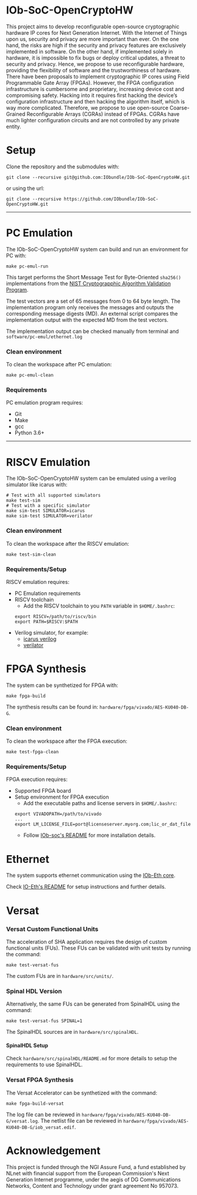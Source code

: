 # IOb-SoC-OpenCryptoHW

This project aims to develop reconfigurable open-source cryptographic hardware
IP cores for Next Generation Internet. With the Internet of Things upon us,
security and privacy are more important than ever. On the one hand, the risks
are high if the security and privacy features are exclusively implemented in
software. On the other hand, if implemented solely in hardware, it is impossible
to fix bugs or deploy critical updates, a threat to security and privacy. Hence,
we propose to use reconfigurable hardware, providing the flexibility of software
and the trustworthiness of hardware.  There have been proposals to implement
cryptographic IP cores using Field Programmable Gate Array (FPGAs). However, the
FPGA configuration infrastructure is cumbersome and proprietary, increasing
device cost and compromising safety. Hacking into it requires first hacking the
device’s configuration infrastructure and then hacking the algorithm itself,
which is way more complicated.  Therefore, we propose to use open-source
Coarse-Grained Reconfigurable Arrays (CGRAs) instead of FPGAs. CGRAs have much
lighter configuration circuits and are not controlled by any private entity.

# Setup
Clone the repository and the submodules with:
```
git clone --recursive git@github.com:IObundle/IOb-SoC-OpenCryptoHW.git
```
or using the url:
```
git clone --recursive https://github.com/IObundle/IOb-SoC-OpenCryptoHW.git
```
* * *
# PC Emulation
The IOb-SoC-OpenCryptoHW system can build and run an environment for PC with:
```
make pc-emul-run
```
This target performs the Short Message Test for Byte-Oriented `sha256()` 
implementations from the 
[NIST Cryptograpphic Algorithm Validation
Program](https://csrc.nist.gov/projects/cryptographic-algorithm-validation-program/secure-hashing).

The test vectors are a set of 65 messages from 0 to 64 byte length. The 
implementation program only receives the messages and outputs the corresponding
message digests (MD). An external script compares the implementation output with
the expected MD from the test vectors.

The implementation output can be checked manually from terminal and
`software/pc-emul/ethernet.log`

### Clean environment
To clean the workspace after PC emulation:
```
make pc-emul-clean
```
### Requirements
PC emulation program requires:
- Git
- Make
- gcc
- Python 3.6+

* * *
# RISCV Emulation
The IOb-SoC-OpenCryptoHW system can be emulated using a verilog simulator like icarus 
with:
```Make
# Test with all supported simulators
make test-sim
# Test with a specific simulator
make sim-test SIMULATOR=icarus
make sim-test SIMULATOR=verilator
```

### Clean environment
To clean the workspace after the RISCV emulation:
```
make test-sim-clean
```

### Requirements/Setup
RISCV emulation requires:
- PC Emulation requirements
- RISCV toolchain
    - Add the RISCV toolchain to you `PATH` variable in `$HOME/.bashrc`:
    ```
    export RISCV=/path/to/riscv/bin
    export PATH=$RISCV:$PATH
    ```
- Verilog simulator, for example: 
    - [icarus verilog](https://github.com/steveicarus/iverilog)  
    - [verilator](https://github.com/verilator/verilator)

# FPGA Synthesis
The system can be synthetized for FPGA with:
```
make fpga-build
```

The synthesis results can be found in: `hardware/fpga/vivado/AES-KU040-DB-G`. 

### Clean environment
To clean the workspace after the FPGA execution:
```
make test-fpga-clean
```

### Requirements/Setup
FPGA execution requires:
- Supported FPGA board
- Setup environment for FPGA execution
    - Add the executable paths and license servers in `$HOME/.bashrc`:
    ```
    export VIVADOPATH=/path/to/vivado
    ...
    export LM_LICENSE_FILE=port@licenseserver.myorg.com;lic_or_dat_file
    ```
    - Follow [IOb-soc's README](https://github.com/IObundle/iob-soc#readme) for
    more installation details.

# Ethernet
The system supports ethernet communication using the 
[IOb-Eth core](https://github.com/IObundle/iob-eth).

Check [IO-Eth's README](https://github.com/IObundle/iob-eth#readme) for setup 
instructions and further details.

# Versat
### Versat Custom Functional Units
The acceleration of SHA application requires the design of custom functional
units (FUs). These FUs can be validated with unit tests by running the command:
```
make test-versat-fus
```
The custom FUs are in `hardware/src/units/`.

### Spinal HDL Version
Alternatively, the same FUs can be generated from SpinalHDL using the command:
```
make test-versat-fus SPINAL=1
```
The SpinalHDL sources are in `hardware/src/spinalHDL`.

#### SpinalHDL Setup
Check `hardware/src/spinalHDL/README.md` for more details to setup the
requirements to use SpinalHDL.

### Versat FPGA Synthesis
The Versat Accelerator can be synthetized with the command:
```
make fpga-build-versat
```
The log file can be reviewed in
`hardware/fpga/vivado/AES-KU040-DB-G/versat.log`.
The netlist file can be reviewed in
`hardware/fpga/vivado/AES-KU040-DB-G/iob_versat.edif`.

# Acknowledgement
This project is funded through the NGI Assure Fund, a fund established by NLnet
with financial support from the European Commission's Next Generation Internet
programme, under the aegis of DG Communications Networks, Content and Technology
under grant agreement No 957073.
